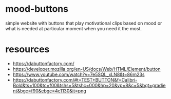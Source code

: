 # mood-buttons

simple website with buttons that play motivational clips based on mood or what is needed at particular moment when you need it the most.

# resources

- https://dabuttonfactory.com/
- https://developer.mozilla.org/en-US/docs/Web/HTML/Element/button
- https://www.youtube.com/watch?v=7e5SQL_xLN8&t=86m23s
- https://dabuttonfactory.com/#t=TEST+BUTTON&f=Calibri-Bold&ts=100&tc=f00&tshs=5&tshc=000&hp=20&vp=8&c=5&bgt=gradient&bgc=f90&ebgc=4c1130&it=png
